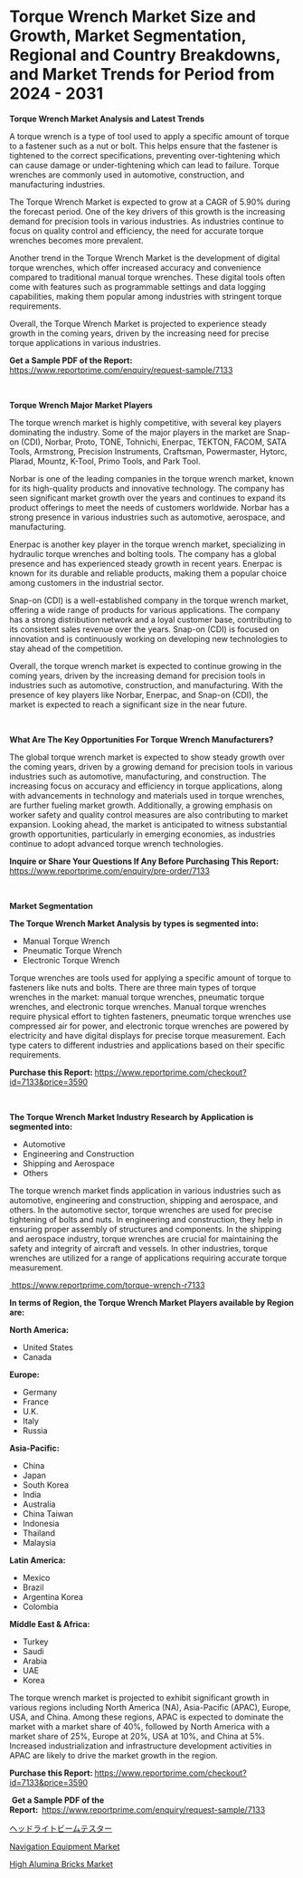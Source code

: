 <p><h1>Torque Wrench Market Size and Growth, Market Segmentation, Regional and Country Breakdowns, and Market Trends for Period from 2024 -  2031</h1></p><p><strong>Torque Wrench Market Analysis and Latest Trends</strong></p>
<p><p>A torque wrench is a type of tool used to apply a specific amount of torque to a fastener such as a nut or bolt. This helps ensure that the fastener is tightened to the correct specifications, preventing over-tightening which can cause damage or under-tightening which can lead to failure. Torque wrenches are commonly used in automotive, construction, and manufacturing industries.</p><p>The Torque Wrench Market is expected to grow at a CAGR of 5.90% during the forecast period. One of the key drivers of this growth is the increasing demand for precision tools in various industries. As industries continue to focus on quality control and efficiency, the need for accurate torque wrenches becomes more prevalent.</p><p>Another trend in the Torque Wrench Market is the development of digital torque wrenches, which offer increased accuracy and convenience compared to traditional manual torque wrenches. These digital tools often come with features such as programmable settings and data logging capabilities, making them popular among industries with stringent torque requirements.</p><p>Overall, the Torque Wrench Market is projected to experience steady growth in the coming years, driven by the increasing need for precise torque applications in various industries.</p></p>
<p><strong>Get a Sample PDF of the Report:&nbsp;</strong> <a href="https://www.reportprime.com/enquiry/request-sample/7133">https://www.reportprime.com/enquiry/request-sample/7133</a></p>
<p>&nbsp;</p>
<p><strong>Torque Wrench Major Market Players</strong></p>
<p><p>The torque wrench market is highly competitive, with several key players dominating the industry. Some of the major players in the market are Snap-on (CDI), Norbar, Proto, TONE, Tohnichi, Enerpac, TEKTON, FACOM, SATA Tools, Armstrong, Precision Instruments, Craftsman, Powermaster, Hytorc, Plarad, Mountz, K-Tool, Primo Tools, and Park Tool.</p><p>Norbar is one of the leading companies in the torque wrench market, known for its high-quality products and innovative technology. The company has seen significant market growth over the years and continues to expand its product offerings to meet the needs of customers worldwide. Norbar has a strong presence in various industries such as automotive, aerospace, and manufacturing.</p><p>Enerpac is another key player in the torque wrench market, specializing in hydraulic torque wrenches and bolting tools. The company has a global presence and has experienced steady growth in recent years. Enerpac is known for its durable and reliable products, making them a popular choice among customers in the industrial sector.</p><p>Snap-on (CDI) is a well-established company in the torque wrench market, offering a wide range of products for various applications. The company has a strong distribution network and a loyal customer base, contributing to its consistent sales revenue over the years. Snap-on (CDI) is focused on innovation and is continuously working on developing new technologies to stay ahead of the competition.</p><p>Overall, the torque wrench market is expected to continue growing in the coming years, driven by the increasing demand for precision tools in industries such as automotive, construction, and manufacturing. With the presence of key players like Norbar, Enerpac, and Snap-on (CDI), the market is expected to reach a significant size in the near future.</p></p>
<p>&nbsp;</p>
<p><strong>What Are The Key Opportunities For Torque Wrench Manufacturers?</strong></p>
<p><p>The global torque wrench market is expected to show steady growth over the coming years, driven by a growing demand for precision tools in various industries such as automotive, manufacturing, and construction. The increasing focus on accuracy and efficiency in torque applications, along with advancements in technology and materials used in torque wrenches, are further fueling market growth. Additionally, a growing emphasis on worker safety and quality control measures are also contributing to market expansion. Looking ahead, the market is anticipated to witness substantial growth opportunities, particularly in emerging economies, as industries continue to adopt advanced torque wrench technologies.</p></p>
<p><strong>Inquire or Share Your Questions If Any Before Purchasing This Report:</strong> <a href="https://www.reportprime.com/enquiry/pre-order/7133">https://www.reportprime.com/enquiry/pre-order/7133</a></p>
<p>&nbsp;</p>
<p><strong>Market Segmentation</strong></p>
<p><strong>The Torque Wrench Market Analysis by types is segmented into:</strong></p>
<p><ul><li>Manual Torque Wrench</li><li>Pneumatic Torque Wrench</li><li>Electronic Torque Wrench</li></ul></p>
<p><p>Torque wrenches are tools used for applying a specific amount of torque to fasteners like nuts and bolts. There are three main types of torque wrenches in the market: manual torque wrenches, pneumatic torque wrenches, and electronic torque wrenches. Manual torque wrenches require physical effort to tighten fasteners, pneumatic torque wrenches use compressed air for power, and electronic torque wrenches are powered by electricity and have digital displays for precise torque measurement. Each type caters to different industries and applications based on their specific requirements.</p></p>
<p><strong>Purchase this Report:&nbsp;</strong><a href="https://www.reportprime.com/checkout?id=7133&price=3590">https://www.reportprime.com/checkout?id=7133&price=3590</a></p>
<p>&nbsp;</p>
<p><strong>The Torque Wrench Market Industry Research by Application is segmented into:</strong></p>
<p><ul><li>Automotive</li><li>Engineering and Construction</li><li>Shipping and Aerospace</li><li>Others</li></ul></p>
<p><p>The torque wrench market finds application in various industries such as automotive, engineering and construction, shipping and aerospace, and others. In the automotive sector, torque wrenches are used for precise tightening of bolts and nuts. In engineering and construction, they help in ensuring proper assembly of structures and components. In the shipping and aerospace industry, torque wrenches are crucial for maintaining the safety and integrity of aircraft and vessels. In other industries, torque wrenches are utilized for a range of applications requiring accurate torque measurement.</p></p>
<p><a href="https://www.reportprime.com/torque-wrench-r7133">&nbsp;https://www.reportprime.com/torque-wrench-r7133</a></p>
<p><strong>In terms of Region, the Torque Wrench Market Players available by Region are:</strong></p>
<p>
    <p> <strong> North America: </strong>
        <ul>
            <li>United States</li>
            <li>Canada</li>
        </ul>
        </p> 
    <p> <strong> Europe: </strong>
        <ul>
            <li>Germany</li>
            <li>France</li>
            <li>U.K.</li>
            <li>Italy</li>
            <li>Russia</li>
        </ul>
        </p> 
    <p> <strong> Asia-Pacific: </strong>
        <ul>
            <li>China</li>
            <li>Japan</li>
            <li>South Korea</li>
            <li>India</li>
            <li>Australia</li>
            <li>China Taiwan</li>
            <li>Indonesia</li>
            <li>Thailand</li>
            <li>Malaysia</li>
        </ul>
        </p> 
    <p> <strong> Latin America: </strong>
        <ul>
            <li>Mexico</li>
            <li>Brazil</li>
            <li>Argentina Korea</li>
            <li>Colombia</li>
        </ul>
        </p> 
    <p> <strong> Middle East & Africa: </strong>
        <ul>
            <li>Turkey</li>
            <li>Saudi</li>
            <li>Arabia</li>
            <li>UAE</li>
            <li>Korea</li>
        </ul>
    </p>
    </p>
<p><p>The torque wrench market is projected to exhibit significant growth in various regions including North America (NA), Asia-Pacific (APAC), Europe, USA, and China. Among these regions, APAC is expected to dominate the market with a market share of 40%, followed by North America with a market share of 25%, Europe at 20%, USA at 10%, and China at 5%. Increased industrialization and infrastructure development activities in APAC are likely to drive the market growth in the region.</p></p>
<p><strong>Purchase this Report: </strong><a href="https://www.reportprime.com/checkout?id=7133&price=3590">https://www.reportprime.com/checkout?id=7133&price=3590</a></p>
<p>&nbsp;<strong>Get a Sample PDF of the Report:&nbsp;&nbsp;</strong><a href="https://www.reportprime.com/enquiry/request-sample/7133">https://www.reportprime.com/enquiry/request-sample/7133</a></p>
<p><strong></strong></p>
<p><p><a href="https://github.com/wkuactfdzwizk06/Market-Research-Report-List-1/blob/main/280758120966.md">ヘッドライトビームテスター</a></p><p><a href="https://www.linkedin.com/pulse/navigation-equipment-market-offers-provide-insightful-data-time-llf5f?trackingId=xkYAEphlWKoS6Fuo1yrgJg%3D%3D">Navigation Equipment Market</a></p><p><a href="https://www.linkedin.com/pulse/high-alumina-bricks-market-provides-comprehensive-analysis-t8phc?trackingId=r%2FaMxnIo4SsqeJAoiQqBvg%3D%3D">High Alumina Bricks Market</a></p></p>